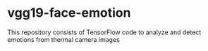 # vgg19-face-emotion
This repository consists of TensorFlow code to analyze and detect emotions from thermal camera images
